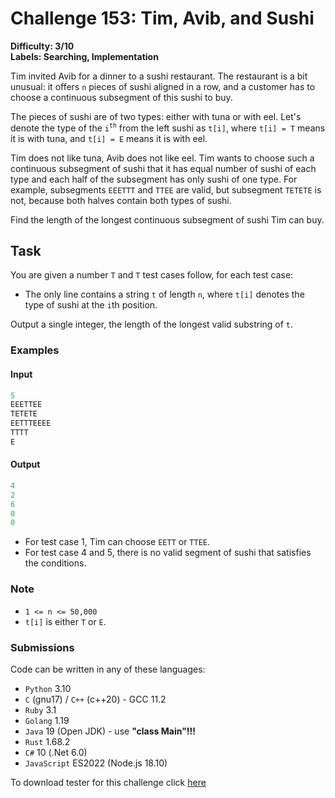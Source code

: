 # Challenge 153: Tim, Avib, and Sushi

**Difficulty: 3/10  
Labels: Searching, Implementation**

Tim invited Avib for a dinner to a sushi restaurant. The restaurant is a bit unusual: it offers `n` pieces of sushi aligned in a row, and a customer has to choose a continuous subsegment of this sushi to buy.

The pieces of sushi are of two types: either with tuna or with eel. Let's denote the type of the `i`<sup>`th`</sup> from the left sushi as `t[i]`, where `t[i] = T` means it is with tuna, and `t[i] = E` means it is with eel.

Tim does not like tuna, Avib does not like eel. Tim wants to choose such a continuous subsegment of sushi that it has equal number of sushi of each type and each half of the subsegment has only sushi of one type. For example, subsegments `EEETTT` and `TTEE` are valid, but subsegment `TETETE` is not, because both halves contain both types of sushi.

Find the length of the longest continuous subsegment of sushi Tim can buy.

## Task

You are given a number `T` and `T` test cases follow, for each test case:

- The only line contains a string `t` of length `n`, where `t[i]` denotes the type of sushi at the `i`th position.

Output a single integer, the length of the longest valid substring of `t`.

### Examples

#### Input

```rust
5
EEETTEE
TETETE
EETTTEEEE
TTTT
E
```

#### Output

```rust
‌4
2
6
0
0
```

- For test case 1, Tim can choose `EETT` or `TTEE`.
- For test case 4 and 5, there is no valid segment of sushi that satisfies the conditions.

### Note

- `1 <= n <= 50,000`
- `t[i]` is either `T` or `E`.

### Submissions

Code can be written in any of these languages:

- `Python` 3.10
- `C` (gnu17) / `C++` (c++20) - GCC 11.2
- `Ruby` 3.1
- `Golang` 1.19
- `Java` 19 (Open JDK) - use **"class Main"!!!**
- `Rust` 1.68.2
- `C#` 10 (.Net 6.0)
- `JavaScript` ES2022 (Node.js 18.10)

To download tester for this challenge click [here](https://downgit.github.io/#/home?url=https://github.com/Pomroka/PreviousChallenges/tree/main/Challenge_153)
